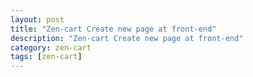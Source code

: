 ```yaml
---
layout: post
title: "Zen-cart Create new page at front-end"
description: "Zen-cart Create new page at front-end"
category: zen-cart
tags: [zen-cart]
---
```


